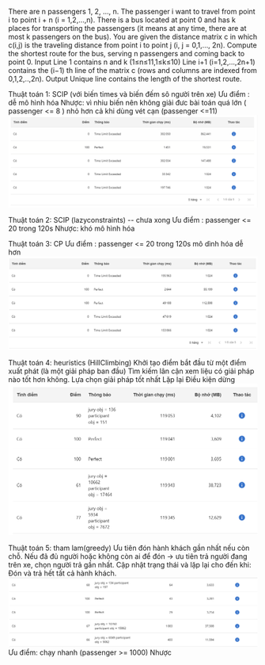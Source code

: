There are n passengers 1, 2, …, n. The passenger i want to travel from point i to point i + n (i = 1,2,…,n).
There is a bus located at point 0 and has k places for transporting the passengers
(it means at any time, there are at most k passengers on the bus).
You are given the distance matrix c in which c(i,j) is the traveling distance from point i to point j (i, j = 0,1,…, 2n).
Compute the shortest route for the bus, serving n passengers and coming back to point 0.
Input
Line 1 contains n and k (1≤n≤11,1≤k≤10)
 Line i+1 (i=1,2,…,2n+1) contains the (i−1)
th
 line of the matrix c (rows and columns are indexed from 0,1,2,..,2n).
Output
Unique line contains the length of the shortest route.

Thuật toán 1: SCIP (với biến times và biến đếm sô người trên xe)
Ưu điểm : dễ mô hình hóa
Nhược: vì nhiu biến nên không giải đưc bài toán quá lớn ( passenger <= 8 ) nhỏ hơn cả khi dùng vét cạn (passenger <=11)
![img.png](img.png)

Thuật toán 2: SCIP (lazyconstraints) -- chưa xong
Ưu điểm : passenger <= 20 trong 120s
Nhược: khó mô hình hóa

Thuật toán 3: CP
Ưu điểm : passenger <= 20 trong 120s
          mô dình hóa dễ hơn
![img_1.png](img_1.png)

Thuật toán 4: heuristics (HillClimbing)
Khởi tạo điểm bắt đầu từ một điểm xuất phát (là một giải pháp ban đầu)
Tìm kiếm lân cận xem liệu có giải pháp nào tốt hơn không.
Lựa chọn giải pháp tốt nhất
Lặp lại
Điều kiện dừng
![img_3.png](img_3.png)

Thuật toán 5: tham lam(greedy)
Ưu tiên đón hành khách gần nhất nếu còn chỗ.
Nếu đã đủ người hoặc không còn ai để đón → ưu tiên trả người đang trên xe, chọn người trả gần nhất.
Cập nhật trạng thái và lặp lại cho đến khi:
Đón và trả hết tất cả hành khách.
![img_2.png](img_2.png)
Ưu điểm: chạy nhanh (passenger >= 1000)
Nhược
